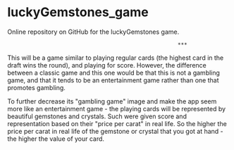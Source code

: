 # luckyGemstones_game
Online repository on GitHub for the luckyGemstones game.

                                                          ***
This will be a game similar to playing regular cards (the highest card in the draft wins the round), and playing for score. However, the difference between a classic game and this one would be that this is not a gambling game, and that it tends to be an entertainment game rather than one that promotes gambling.

To further decrease its "gambling game" image and make the app seem more like an entertainment game - the playing cards will be represented by beautiful gemstones and crystals. Such were given score and representation based on their "price per carat" in real life. So the higher the price per carat in real life of the gemstone or crystal that you got at hand - the higher the value of your card.


